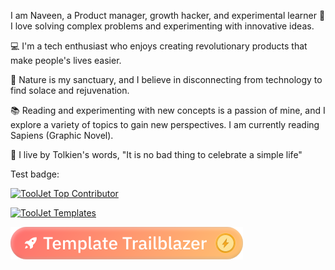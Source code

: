 I am Naveen, a Product manager, growth hacker, and experimental learner
💜 I love solving complex problems and experimenting with innovative ideas.

💻 I'm a tech enthusiast who enjoys creating revolutionary products that make people's lives easier.

🌱 Nature is my sanctuary, and I believe in disconnecting from technology to find solace and rejuvenation.

📚 Reading and experimenting with new concepts is a passion of mine, and I explore a variety of topics to gain new perspectives. I am currently reading Sapiens (Graphic Novel).

🌟 I live by Tolkien's words, "It is no bad thing to celebrate a simple life"

Test badge:

[![ToolJet Top Contributor](https://img.shields.io/badge/ToolJet%20Top%20Contributor-3E63DD?style=flat&link=https://www.tooljet.com/)](https://www.tooljet.com/)

<div align="left">

[![ToolJet Templates](https://assets-global.website-files.com/6266634263b9179f76b2236e/642ea2f14ccdf8b44f4454dd_ToolJet%20logo.svg)](https://www.tooljet.com/)

</div>


<div align="left">

[![ToolJet Template Trailblazer](https://raw.githubusercontent.com/GrowwithNaveen/GrowwithNaveen/fad64492d39f71d98e8aaeea7acd6bf814d7868b/Template%20badge%20v1.svg)](https://www.tooljet.com/)

</div>

